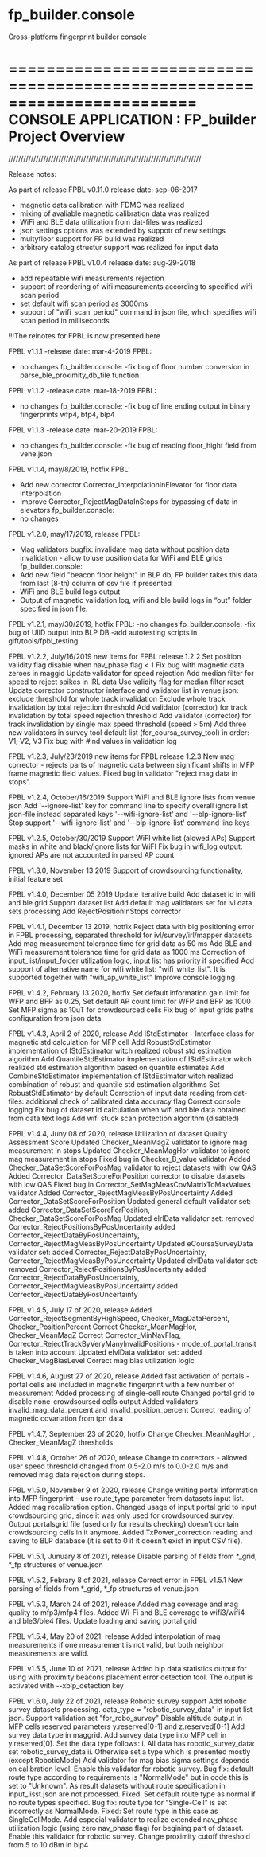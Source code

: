 # fp_builder.console

Cross-platform fingerprint builder console

========================================================================
    CONSOLE APPLICATION : FP_builder Project Overview
========================================================================


/////////////////////////////////////////////////////////////////////////////

Release notes:

As part of release FPBL v0.11.0
release date: sep-06-2017
- magnetic data calibration with FDMC was realized
- mixing of avaliable magnetic calibration data was realized
- WiFi and BLE data utilization from dat-files was realized
- json settings options was extended by suppotr of new settings
- multyfloor support for FP build was realized
- arbitrary catalog structur support was realized for input data

As part of release FPBL v1.0.4
release date: aug-29-2018
+ add repeatable wifi measurements rejection
+ support of reordering of wifi measurements according to specified wifi scan period
+ set default wifi scan period as 3000ms
+ support of "wifi_scan_period" command in json file, which specifies wifi scan period in milliseconds


!!!The relnotes for FPBL is now presented here

FPBL v1.1.1
-release date: mar-4-2019
FPBL:
- no changes
fp_builder.console:
-fix bug of floor number conversion in parse_ble_proximity_db_file function

FPBL v1.1.2
-release date: mar-18-2019
FPBL:
- no changes
fp_builder.console:
-fix bug of line ending output in binary fingerprints wfp4, bfp4, blp4

FPBL v1.1.3
-release date: mar-20-2019
FPBL:
- no changes
fp_builder.console:
-fix bug of reading floor_hight field from vene.json

FPBL v1.1.4, may/8/2019, hotfix
FPBL:
- Add new corrector Corrector_InterpolationInElevator for floor data interpolation
- Improve Corrector_RejectMagDataInStops for bypassing of data in elevators
fp_builder.console:
- no changes

FPBL v1.2.0, may/17/2019, release
FPBL:
- Mag validators bugfix: invalidate mag data without position data invalidation - allow to use position data for WiFi and BLE grids
fp_builder.console:
- Add new field "beacon floor height" in BLP db, FP builder takes this data from last (8-th) column of csv file if presented
- WiFi and BLE build logs output
- Output of magnetic validation log, wifi and ble build logs in “out” folder specified in json file.

FPBL v1.2.1, may/30/2019, hotfix
FPBL:
-no changes
fp_builder.console:
-fix bug of UIID output into BLP DB
-add autotesting scripts in gift/tools/fpbl_testing

FPBL v1.2.2, July/16/2019
new items for  FPBL release 1.2.2 
Set position validity flag disable when nav_phase flag < 1
Fix bug with magnetic data zeroes in maggid
Update validator for speed rejection
Add median filter for speed to reject spikes in IRL data
Use validity flag for median filter reset
Update corrector constructor interface and validator list in venue.json: exclude threshold for whole track invalidation
Exclude whole track invalidation by total rejection threshold
Add validator (corrector) for track invalidation by total speed rejection threshold 
Add validator (corrector) for track invalidation by single max speed threshold (speed > 5m)
Add three new validators in survey tool default list (for_coursa_survey_tool) in order: V1, V2, V3
Fix bug with #ind values in validation log

FPBL v1.2.3, July/23/2019
new items for  FPBL release 1.2.3
New mag corrector - rejects parts of magnetic data between significant shifts in MFP frame magnetic field values.
Fixed bug in validator "reject mag data in stops".

FPBL v1.2.4, October/16/2019
Support WiFI and BLE ignore lists from venue json
Add '--ignore-list' key for command line to specify overall ignore list json-file instead separated keys '--wifi-ignore-list' and '--blp-ignore-list'
Stop support '--wifi-ignore-list' and '--blp-ignore-list' command line keys

FPBL v1.2.5, October/30/2019
Support WiFI white list (alowed APs)
Support masks in white and black/ignore lists for WiFI
Fix bug in wifi_log output: ignored APs are not accounted in parsed AP count

FPBL v1.3.0, November 13 2019
Support of crowdsourcing functionality, initial feature set

FPBL v1.4.0, December 05 2019
Update iterative build
Add dataset id in wifi and ble grid
Support dataset list
Add default mag validators set for ivl data sets processing
Add RejectPositionInStops corrector

FPBL v1.4.1, December 13 2019, hotfix
Reject data with big positioning error in FPBL processing, separated threshold for ivl/survey/irl/mapper datasets
Add mag measurement tolerance time for grid data as 50 ms
Add BLE and WiFi measurement tolerance time for grid data as 1000 ms
Correction of input_list/input_folder utilization logic, input list has priority if specified
Add support of alternative name for wifi white list: "wifi_white_list". It is supported together with "wifi_ap_white_list"
Improve console logging

FPBL v1.4.2, February 13 2020, hotfix
Set default information gain limit for WFP and BFP as 0.25,
Set default AP count limit for WFP and BFP as 1000
Set MFP sigma as 10uT for crowdsourced cells
Fix bug of input grids paths configuration from json data

FPBL v1.4.3, April 2 of 2020, release
Add IStdEstimator - Interface class for magnetic std calculation for MFP cell
Add RobustStdEstimator implementation of IStdEstimator witch realized robust std estimation algorithm
Add QuantileStdEstimator implementation of IStdEstimator witch realized std estimation algorithm based on quantile estimates
Add CombineStdEstimator implementation of IStdEstimator witch realized combination of robust and quantile std estimation algorithms
Set RobustStdEstimator by default
Correction of input data reading from dat-files: additional check of calibrated data accuracy flag
Correct console logging
Fix bug of dataset id calculation when wifi and ble data obtained from data text logs
Add wifi stuck scan protection algorithm (disabled)

FPBL v1.4.4, Juny 08 of 2020, release
Utilization of dataset Quality Assessment Score
Updated Checker_MeanMagZ validator to ignore mag measurement in stops
Updated Checker_MeanMagHor validator to ignore mag measurement in stops
Fixed bug in Checker_B_value validator
Added Checker_DataSetScoreForPosMag validator to reject datasets with low QAS
Added Corrector_DataSetScoreForPosition corrector to disable datasets with low QAS
Fixed bug in Corrector_SetMagMeasCovMatrixToMaxValues validator
Added Corrector_RejectMagMeasByPosUncertainty 
Added Corrector_DataSetScoreForPosition
Updated general default validator set: 
    added Corrector_DataSetScoreForPosition, Checker_DataSetScoreForPosMag
Updated eIrlData validator set: 
    removed Corrector_RejectPositionsByPosUncertainty
    added Corrector_RejectDataByPosUncertainty, Corrector_RejectMagMeasByPosUncertainty
Updated eCoursaSurveyData validator set: 
    added Corrector_RejectDataByPosUncertainty, Corrector_RejectMagMeasByPosUncertainty
Updated eIvlData validator set: 
    removed Corrector_RejectPositionsByPosUncertainty
    added Corrector_RejectDataByPosUncertainty, Corrector_RejectMagMeasByPosUncertainty
    added Corrector_RejectDataByPosUncertainty

FPBL v1.4.5, July 17 of 2020, release
Added Corrector_RejectSegmentByHighSpeed, Checker_MagDataPercent, Checker_PositionPercent
Correct Checker_MeanMagHor, Checker_MeanMagZ 
Correct Corrector_MinNavFlag, Corrector_RejectTrackByVeryManyInvalidPositions - mode_of_portal_transit is taken into account
Updated eIvlData validator set: 
    added Checker_MagBiasLevel
Correct mag bias utilization logic

FPBL v1.4.6, August 27 of 2020, release
Added fast activation of portals - portal cells are included in magnetic fingerprint with a few number of measurement
Added processing of single-cell route 
Changed portal grid to disable none-crowdsoursed cells output 
Added validators invalid_mag_data_percent and invalid_position_percent
Correct reading of magnetic covariation from tpn data

FPBL v1.4.7, September 23 of 2020, hotfix
Change Checker_MeanMagHor , Checker_MeanMagZ thresholds

FPBL v1.4.8, October 26 of 2020, release
Change to correctors - allowed user speed threshold changed from 0.5-2.0 m/s to 0.0-2.0 m/s and removed mag data rejection during stops.

FPBL v1.5.0, November 9 of 2020, release
Change writing portal information into MFP fingerprint - use route_type parameter from datasets input list.
Added mag recalibration option.
Changed usage of input portal grid to input crowdsourcing grid, since it was only used for crowdsourced survey. 
Output portalsgrid file (used only for results checking) doesn't contain crowdsourcing cells in it anymore.
Added TxPower_correction reading and saving to BLP database (it is set to 0 if it doesn't exist in input CSV file).

FPBL v1.5.1, Junuary 8 of 2021, release
Disable parsing of fields from *_grid, *_fp structures of venue.json

FPBL v1.5.2, Febrary 8 of 2021, release
Correct error in FPBL v1.5.1
New parsing of fields from *_grid, *_fp structures of venue.json

FPBL v1.5.3, March 24 of 2021, release
Added mag coverage and mag quality to mfp3/mfp4 files.
Added Wi-Fi and BLE coverage to wifi3/wifi4 and ble3/ble4 files.
Update loading and saving  portal grid

FPBL v1.5.4, May 20 of 2021, release
Added interpolation of mag measurements if one measurement is not valid, but both neighbor measurements are valid.

FPBL v1.5.5, June 10 of 2021, release
Added blp data statistics output for using with proximity beacons placement error detection tool. The output is activated with --xblp_detection key

FPBL v1.6.0, July 22 of 2021, release
Robotic survey support
Add robotic survey datasets processing. data_type = "robotic_survey_data" in input list json.
Support validation set "for_robo_survey"
Disable altitude output in MFP cells reserved parameters y.reserved[0-1] and z.reserved[0-1]
Add survey data type in maggrid.
Add survey data type into MFP cell in y.reserved[0]. 
Set the data type follows:
    i. All data has robotic_survey_data: set robotic_survey_data
	ii. Otherwise set a type which is presented mostly (except RoboticMode)
Add validator for mag bias sigma settings depends on calibration level. Enable this validator for robotic survey.
Bug fix: default route type according to requirements is "NormalMode" but in code this is set to "Unknown". As result datasets without route specification in input_lisst.json are not processed. Fixed: Set default route type as normal if no route types specified.
Bug fix: route type for "Single-Cell" is set incorrectly as NormalMode. Fixed: Set route type in this case as SingleCellMode.
Add especial validator to realize extended nav_phase utilization logic (using zero nav_phase flag) for begining part of dataset. Enable this validator for robotic survey.
Change proximity cutoff threshold from 5 to 10 dBm in blp4




